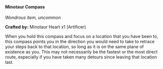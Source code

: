 #### Minotaur Compass
_Wondrous item, uncommon_

**Crafted by:** Minotaur Heart x1 (Artificer)

When you hold this compass and focus on a location that you have been to, this compass points you in the direction you would need to take to retrace your steps back to that location, so long as it is on the same plane of existence as you. This may not necessarily be the fastest or the most direct route, especially if you have taken many detours since leaving that location last.